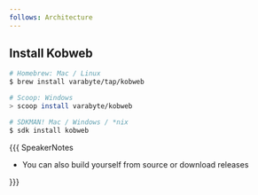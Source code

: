```yaml
---
follows: Architecture
---
```


## Install Kobweb

```bash
# Homebrew: Mac / Linux
$ brew install varabyte/tap/kobweb

# Scoop: Windows
> scoop install varabyte/kobweb

# SDKMAN! Mac / Windows / *nix
$ sdk install kobweb
```

{{{ SpeakerNotes

* You can also build yourself from source or download releases

}}}
